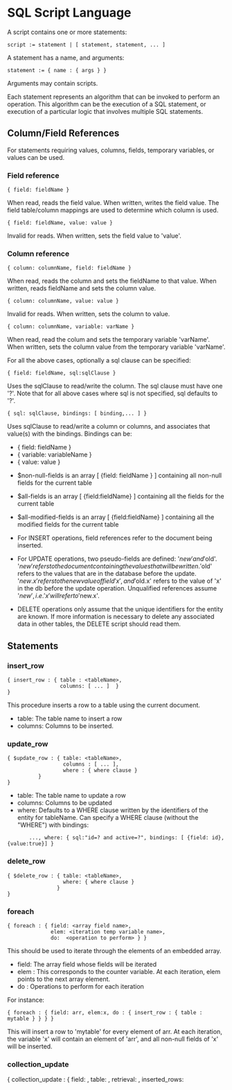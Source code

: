 # SQL Script Language

A script contains one or more statements:
```
script := statement | [ statement, statement, ... ]
```

A statement has a name, and arguments:
```
statement := { name : { args } }
```

Arguments may contain scripts.

Each statement represents an algorithm that can be invoked to perform
an operation. This algorithm can be the execution of a SQL statement,
or execution of a particular logic that involves multiple SQL
statements. 


## Column/Field References

For statements requiring values, columns, fields, temporary variables, or values can be used.

### Field reference
```
{ field: fieldName }
```
When read, reads the field value. When written, writes the field value. 
The field table/column mappings are used to determine which column is used.

```
{ field: fieldName, value: value }
```
Invalid for reads. When written, sets the field value to 'value'.


### Column reference
```
{ column: columnName, field: fieldName }
```
When read, reads the column and sets the fieldName to that value. 
When written, reads fieldName and sets the column value.

```
{ column: columnName, value: value }
```
Invalid for reads. When written, sets the column to value.

```
{ column: columnName, variable: varName }
```
When read, read the colum and sets the temporary variable 'varName'.
When written, sets the column value from the temporary variable 'varName'.

For all the above cases, optionally a sql clause can be specified:

```
{ field: fieldName, sql:sqlClause }
```
Uses the sqlClause to read/write the column. The sql clause must have one '?'. Note that for all above cases where sql is not specified, sql defaults to '?'.

```
{ sql: sqlClause, bindings: [ binding,... ] }
```
Uses sqlClause to read/write a column or columns, and associates that value(s) with the bindings. Bindings can be:

  - { field: fieldName }
  - { variable: variableName }
  - { value: value }

* $non-null-fields is an array [ {field: fieldName } ] containing all non-null fields for the current table
* $all-fields is an array [ {field:fieldName} ] containing all the fields for the current table
* $all-modified-fields is an array [ {field:fieldName} ] containing all the modified fields for the current table

* For INSERT operations, field references refer to the document being inserted.
* For UPDATE operations, two pseudo-fields are defined: '$new' and '$old'. '$new' refers to the document containing the values that will be written. '$old' refers to the values that are in the database before the update. '$new.x' refers to the new value of field 'x', and '$old.x' refers to the value of 'x' in the db before the update operation. Unqualified references assume '$new', i.e. 'x' will refer to '$new.x'.
* DELETE operations only assume that the unique identifiers for the entity are known. If more information is necessary to delete any associated data in other tables, the DELETE script should read them.

## Statements

### insert_row

```
{ insert_row : { table : <tableName>,
                 columns: [ ... ]  }
}
```

This procedure inserts a row to a table using the current document.
  - table: The table name to insert a row
  - columns: Columns to be inserted. 

### update_row

```
{ $update_row : { table: <tableName>,
                  columns : [ ... ],
                  where : { where clause } 
          }
}
```
  - table: The table name to update a row
  - columns: Columns to be updated
  - where: Defaults to a WHERE clause written by the identifiers of the entity for tableName. 
    Can specify a WHERE clause (without the "WHERE") with bindings:
```
       ..., where: { sql:"id=? and active=?", bindings: [ {field: id}, {value:true}] } 
```


### delete_row

```
{ $delete_row : { table: <tableName>,
                  where: { where clause } 
                } 
}
```


### foreach

```
{ foreach : { field: <array field name>,
              elem: <iteration temp variable name>,
              do:  <operation to perform> } }
```

This should be used to iterate through the elements of an embedded array.

  - field: The array field whose fields will be iterated
  - elem : This corresponds to the counter variable. At each iteration, elem points to the next array element.
  - do : Operations to perform for each iteration

For instance:
```
{ foreach : { field: arr, elem:x, do : { insert_row : { table : mytable } } } }
```

This will insert a row to 'mytable' for every element of arr. At each iteration, the variable 'x' 
will contain an element of 'arr', and all non-null fields of 'x' will be inserted.



### collection_update

{ collection_update : { field: <collectionField>,
                        table: <tableName>,
                        retrieval: <sql script that retrieves the collection>,
                        inserted_rows: <Script that will be called for each inserted row>,
                        updated_rows: <Script that will be called for each updated row>,
                        deleted_rows: <Script that will be called for each deleted row>
                        } 
}
```

This does the following:
  - Using 'retrieval' criteria,  retrieves a collection of rows from table 'tableName'
  - Computes a list of inserted rows, updated rows, and deleted rows by comparing the 
    loaded collection and 'collectionField'
  - inserts/updates/deletes rows using the scripts


## Default Procedures

Default insert/update/delete procedures can be defined for
tables. Unless specified, those defaults can be used to operate on
those tables:

e.g.

Declaration:
```
{ table : BASE,
  insert: [    { sql : { sql: "select seq.next from dual", resultbinding: [ _id ] } },
               { insert_row : { table: BASE,
                                columns: [ cols ] } } ],
  update: [ ... ],
  delete: [ ... ]
}
```

Usage:
...
 { insert_row : { table: BASE } },
...

When declared and used as above, the default_insert would be replaced
with the insert script for table BASE.

## Default identification

We can define a default WHERE clause to identify a row in the database.

Declaration:
```
{ table: BASE,
  identify: { where:"parent_id=? and value=?", bindings:[{field:$parent._id},{field:value} ] }
}
```
The 'identify' declaration then assumed whenever a row needs to be identified, and the WHERE clause is not specified.

```
{ update_row: { table:BASE } }
```

